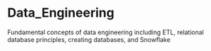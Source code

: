 # Data_Engineering
Fundamental concepts of data engineering including ETL, relational database principles, creating databases, and Snowflake
